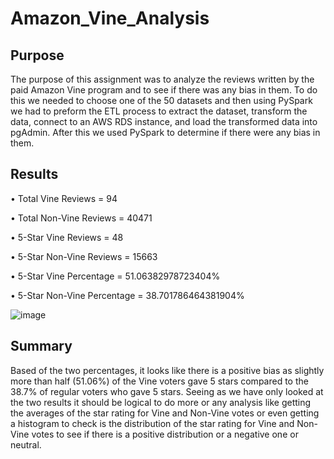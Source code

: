 # Amazon_Vine_Analysis

## Purpose
The purpose of this assignment was to analyze the reviews written by the paid Amazon Vine program and to see if there was any bias in them. To do this we needed to choose one of the 50 datasets and then using PySpark we had to preform the ETL process to extract the dataset, transform the data, connect to an AWS RDS instance, and load the transformed data into pgAdmin. After this we used PySpark to determine if there were any bias in them.

## Results
•	Total Vine Reviews = 94

•	Total Non-Vine Reviews = 40471

•	5-Star Vine Reviews = 48

•	5-Star Non-Vine Reviews = 15663

•	5-Star Vine Percentage = 51.06382978723404%

•	5-Star Non-Vine Percentage = 38.701786464381904%


![image](https://user-images.githubusercontent.com/76131315/115172283-eefa9100-a092-11eb-9026-e7877e15567d.png)


## Summary
Based of the two percentages, it looks like there is a positive bias as slightly more than half (51.06%) of the Vine voters gave 5 stars compared to the 38.7% of regular voters who gave 5 stars. Seeing as we have only looked at the two results it should be logical to do more or any analysis like getting the averages of the star rating for Vine and Non-Vine votes or even getting a histogram to check is the distribution of the star rating for Vine and Non-Vine votes to see if there is a positive distribution or a negative one or neutral.

